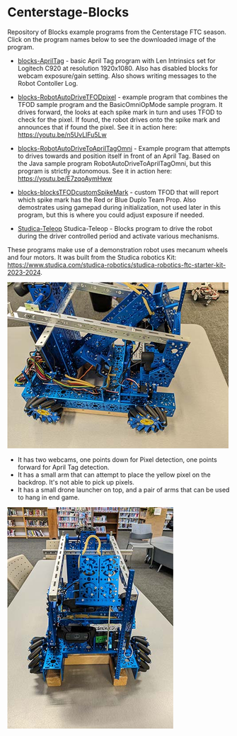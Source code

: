# Centerstage-Blocks
Repository of Blocks example programs from the Centerstage FTC season. Click on the program names below to see the downloaded image of the program.

- [blocks-AprilTag](Images/blocks-AprilTag.png) - basic April Tag program with Len Intrinsics set for Logitech C920 at resolution 1920x1080. Also has disabled blocks for webcam exposure/gain setting. Also shows writing messages to the Robot Contoller Log.

- [blocks-RobotAutoDriveTFODpixel](Images/blocks-RobotAutoDriveTFODpixel.png) - example program that combines the TFOD sample program and the BasicOmniOpMode sample program. It drives forward, the looks at each spike mark in turn and uses TFOD to check for the pixel. If found, the robot drives onto the spike mark and announces that if found the pixel. See it in action here: https://youtu.be/n5UvLlFu5Lw

- [blocks-RobotAutoDriveToAprilTagOmni](Images/blocks-RobotAutoDriveToAprilTagOmni.png) - Example program that attempts to drives towards and position itself in front of an April Tag. Based on the Java sample program RobotAutoDriveToAprilTagOmni, but this program is strictly autonomous. See it in action here: https://youtu.be/E7zqoAymHww

- [blocks-blocksTFODcustomSpikeMark](Images/blocksTFODcustomSpikeMark.png) - custom TFOD that will report which spike mark has the Red or Blue Duplo Team Prop. Also demostrates using gamepad during initialization, not used later in this program, but this is where you could adjust exposure if needed.

- [Studica-Teleop](Images/blocks-Studica-Teleop.png)
Studica-Teleop - Blocks program to drive the robot during the driver controlled period and activate various mechanisms.

These  programs make use of a demonstration robot uses mecanum wheels and four motors. It was built from the Studica robotics Kit: https://www.studica.com/studica-robotics/studica-robotics-ftc-starter-kit-2023-2024.

![Model](https://raw.githubusercontent.com/acharraggi/Centerstage-Blocks/main/Images/PXL_20231028_205146758.jpg)

- It has two webcams, one points down for Pixel detection, one points forward for April Tag detection.
- It has a small arm that can attempt to place the yellow pixel on the backdrop. It's not able to pick up pixels.
- It has a small drone launcher on top, and a pair of arms that can be used to hang in end game.

![Model](https://raw.githubusercontent.com/acharraggi/Centerstage-Blocks/main/Images/PXL_20231028_205153028.jpg)